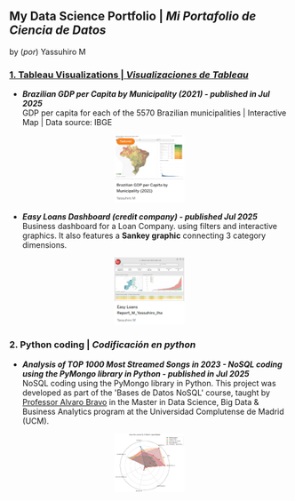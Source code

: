 ## My Data Science Portfolio | *Mi Portafolio de Ciencia de Datos*
by (*por*) Yassuhiro M

### [1. Tableau Visualizations | *Visualizaciones de Tableau*](https://public.tableau.com/app/profile/yassuhiro.m/vizzes) 
- ***Brazilian GDP per Capita by Municipality (2021) - published in Jul 2025***  
GDP per capita for each of the 5570 Brazilian municipalities | Interactive Map | Data source: IBGE
<p align="center">
  <a href="https://public.tableau.com/views/BrazilianGDPperCapitabyMunicipality2021/BrazilianGDPperCapita-InteractiveDashboard?:language=en-US&:sid=&:redirect=auth&:display_count=n&:origin=viz_share_link">
    <img src="https://github.com/YassuhiroM/project-assets/blob/main/img_tableau_br_gdp_2021.png" alt="Brazilian GDP per Capita Dashboard Thumbnail" width="25%">
  </a>
</p>

- ***Easy Loans Dashboard (credit company) - published Jul 2025***  
Business dashboard for a Loan Company. using filters and interactive graphics. It also features a **Sankey graphic** connecting 3 category dimensions.
<p align="center">
  <a href="https://public.tableau.com/views/EasyLoansReport_M_Yassuhiro_Iha/Dashboard1?:language=en-US&:sid=&:redirect=auth&:display_count=n&:origin=viz_share_link">
    <img src="https://github.com/YassuhiroM/project-assets/blob/main/img_tableau_easy_loans.png" alt="Easy Loans Dashboard Thumbnail" width="25%">
  </a>
</p>

### 2. Python coding | *Codificación en python*
- ***Analysis of TOP 1000 Most Streamed Songs in 2023 - NoSQL coding using the PyMongo library in Python - published in Jul 2025***  
NoSQL coding using the PyMongo library in Python. This project was developed as part of the 'Bases de Datos NoSQL' course, taught by [Professor Alvaro Bravo](https://www.linkedin.com/in/alvarobrac/?locale=en_US) in the Master in Data Science, Big Data & Business Analytics program at the Universidad Complutense de Madrid (UCM).
<p align="center">
  <a href="NoSQL_Pymongo_TOP_1000_Most_Streamed_Songs_in_2023_github.ipynb">
    <img src="https://github.com/YassuhiroM/project-assets/blob/main/img_nosql_pymongo_top1000_spotify_songs.png" alt="NoSQL | Pymongo | Spotify Top 1000 thumbnail" width="25%">
  </a>
</p>
